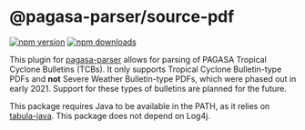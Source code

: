 # @pagasa-parser/source-pdf
[![npm version](https://img.shields.io/npm/v/@pagasa-parser/source-pdf.svg?style=flat-square)](https://www.npmjs.org/package/@pagasa-parser/source-pdf)
[![npm downloads](https://img.shields.io/npm/dm/@pagasa-parser/source-pdf.svg?style=flat-square)](http://npm-stat.com/charts.html?package=@pagasa-parser/source-pdf)

This plugin for [pagasa-parser](https://github.com/pagasa-parser/pagasa-parser) allows for parsing of PAGASA Tropical Cyclone Bulletins (TCBs). It only supports Tropical Cyclone Bulletin-type PDFs and **not** Severe Weather Bulletin-type PDFs, which were phased out in early 2021. Support for these types of bulletins are planned for the future.

This package requires Java to be available in the PATH, as it relies on [tabula-java](https://github.com/tabulapdf/tabula-java). This package does not depend on Log4j.
